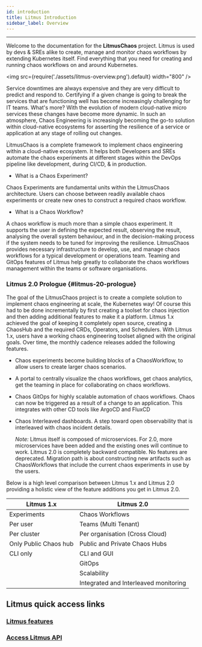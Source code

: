 ```yaml
---
id: introduction
title: Litmus Introduction
sidebar_label: Overview
---
```


---

Welcome to the documentation for the **LitmusChaos** project. Litmus is used by devs & SREs alike to create, manage and monitor chaos workflows by extending Kubernetes itself. Find everything that you need for creating and running chaos workflows on and around Kubernetes.

<img src={require('./assets/litmus-overview.png').default} width="800" />

Service downtimes are always expensive and they are very difficult to predict and respond to. Certifying if a given change is going to break the services that are functioning well has become increasingly challenging for IT teams. What's more? With the evolution of modern cloud-native micro services these changes have become more dynamic. In such an atmosphere, Chaos Engineering is increasingly becoming the go-to solution within cloud-native ecosystems for asserting the resilience of a service or application at any stage of rolling out changes.

LitmusChaos is a complete framework to implement chaos engineering within a cloud-native ecosystem. It helps both Developers and SREs automate the chaos experiments at different stages within the DevOps pipeline like development, during CI/CD, & in production.

- What is a Chaos Experiment?

Chaos Experiments are fundamental units within the LitmusChaos architecture. Users can choose between readily available chaos experiments or create new ones to construct a required chaos workflow.

- What is a Chaos Workflow?

A chaos workflow is much more than a simple chaos experiment. It supports the user in defining the expected result, observing the result, analysing the overall system behaviour, and in the decision-making process if the system needs to be tuned for improving the resilience.
LitmusChaos provides necessary infrastructure to develop, use, and manage chaos workflows for a typical development or operations team. Teaming and GitOps features of Litmus help greatly to collaborate the chaos workflows management within the teams or software organisations.

### Litmus 2.0 Prologue {#litmus-20-prologue}

The goal of the LitmusChaos project is to create a complete solution to implement chaos engineering at scale, the Kubernetes way! Of course this had to be done incrementally by first creating a toolset for chaos injection and then adding additional features to make it a platform. Litmus 1.x achieved the goal of keeping it completely open source, creating a ChaosHub and the required CRDs, Operators, and Schedulers. With Litmus 1.x, users have a working chaos engineering toolset aligned with the original goals. Over time, the monthly cadence releases added the following features.

- Chaos experiments become building blocks of a ChaosWorkflow, to allow users to create larger chaos scenarios.

- A portal to centrally visualize the chaos workflows, get chaos analytics, get the teaming in place for collaborating on chaos workflows.

- Chaos GitOps for highly scalable automation of chaos workflows. Chaos can now be triggered as a result of a change to an application. This integrates with other CD tools like ArgoCD and FluxCD

- Chaos Interleaved dashboards. A step toward open observability that is interleaved with chaos incident details.

  _Note:_ Litmus itself is composed of microservices. For 2.0, more microservices have been added and the existing ones will continue to work. Litmus 2.0 is completely backward compatible. No features are deprecated. Migration path is about constructing new artifacts such as ChaosWorkflows that include the current chaos experiments in use by the users.

Below is a high level comparison between Litmus 1.x and Litmus 2.0 providing a holistic view of the feature additions you get in Litmus 2.0.

| Litmus 1.x            | Litmus 2.0                            |
| --------------------- | ------------------------------------- |
| Experiments           | Chaos Workflows                       |
| Per user              | Teams (Multi Tenant)                  |
| Per cluster           | Per organisation (Cross Cloud)        |
| Only Public Chaos hub | Public and Private Chaos Hubs         |
| CLI only              | CLI and GUI                           |
|                       | GitOps                                |
|                       | Scalability                           |
|                       | Integrated and Interleaved monitoring |

## Litmus quick access links

### [Litmus features](gitops)

### [Access Litmus API](https://litmuschaos.github.io/litmus/api.html)
